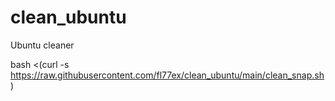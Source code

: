 # clean_ubuntu
Ubuntu cleaner

bash <(curl -s https://raw.githubusercontent.com/fl77ex/clean_ubuntu/main/clean_snap.sh)

